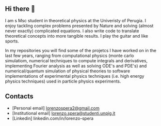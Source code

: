 ## Hi there 👋

I am s Msc student in theoretical physics at the Univeristy of Perugia. I enjoy tackling complex problems presented by Nature and solving (almost never exactly) complicated equations. I also write code to translate theoretical concepts into more tangible results. I play the guitar and like sports.

In my repositories you will find some of the projetcs I have worked on in the last few years, ranging from computational physics (monte carlo simulatiom, numerical techniques to compute integrals and derivatives, implementing Fourier analysis as well as solving ODE's and PDE's) and numerical/quantum simulation of physical theories to software implementations of experimental physics techniques (i.e. high energy physics techniques) used in particle physics experiments.

## Contacts 
- [Personal email] lorenzospera2@gmail.com
- [Institutional email] lorenzo.spera@studenti.unpig.it
- [Linkedin] linkedin.com/in/lorenzo-spera

